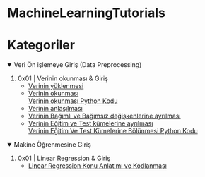 # MachineLearningTutorials
<h1>Kategoriler</h1>
<details open="">
  <summary>Veri Ön işlemeye Giriş (Data Preprocessing) </summary>
<ol>
<li>0x01 | Verinin okunması &amp; Giriş
<ul>
<li><a href="https://drive.google.com/file/d/1fuXWHEldi4xoi3LSZk__qRFU_NDtfvnk/view?usp=sharing" rel="nofollow">Verinin yüklenmesi</a></li>
<li><a href="https://youtu.be/GlPgCXVQ6o0" rel="nofollow">Verinin okunması</a>
  </br>
  <a href="https://github.com/TalhaSoftware/MachineLearningTutorials/blob/Veri-%C3%96n-%C4%B0%C5%9Fleme/upload_data.py" rel="nofollow">Verinin okunması Python Kodu</a>
 </li>
  
<li><a href="https://youtu.be/2zja_UvRxWM" rel="nofollow">Verinin anlaşılması</a></li>
<li><a href="https://youtu.be/S_wZjVCGAzg" rel="nofollow">Verinin Bağımlı ve Bağımsız değişkenlerine ayrılması</a></li>
<li><a href="https://youtu.be/EKp7giVYOLI" rel="nofollow">Verinin Eğitim ve Test kümelerine ayrılması</a>
</br>
  <a href="https://github.com/TalhaSoftware/MachineLearningTutorials/blob/Veri-%C3%96n-%C4%B0%C5%9Fleme/train_test_split.py" rel="nofollow">Verinin Eğitim Ve Test Kümelerine Bölünmesi Python Kodu</a>
  </li>

</ul>
</li>

</ul>
</ol>
</details>

<details open="">
  <summary>Makine Öğrenmesine Giriş </summary>
<ol>
<li>0x01 | Linear Regression &amp; Giriş
<ul>
<li><a href="https://youtu.be/Nz7wb_vxzgM" rel="nofollow">Linear Regression Konu Anlatımı ve Kodlanması</a></li>


</ul>
</li>

</ul>
</ol>
</details>
